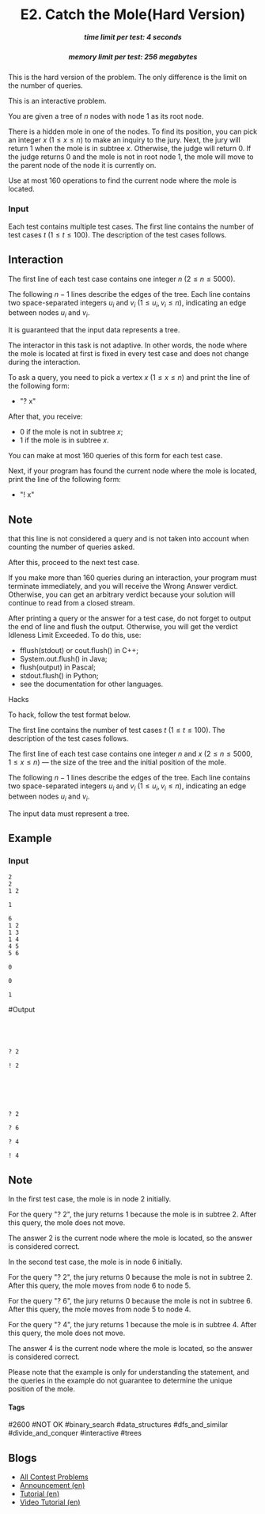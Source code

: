 <h1 style='text-align: center;'> E2. Catch the Mole(Hard Version)</h1>

<h5 style='text-align: center;'>time limit per test: 4 seconds</h5>
<h5 style='text-align: center;'>memory limit per test: 256 megabytes</h5>

This is the hard version of the problem. The only difference is the limit on the number of queries.

This is an interactive problem.

You are given a tree of $n$ nodes with node $1$ as its root node.

There is a hidden mole in one of the nodes. To find its position, you can pick an integer $x$ ($1 \le x \le n$) to make an inquiry to the jury. Next, the jury will return $1$ when the mole is in subtree $x$. Otherwise, the judge will return $0$. If the judge returns $0$ and the mole is not in root node $1$, the mole will move to the parent node of the node it is currently on.

Use at most $160$ operations to find the current node where the mole is located.

### Input

Each test contains multiple test cases. The first line contains the number of test cases $t$ ($1 \le t \le 100$). The description of the test cases follows.

## Interaction

The first line of each test case contains one integer $n$ ($2 \le n \le 5000$). 

The following $n-1$ lines describe the edges of the tree. Each line contains two space-separated integers $u_i$ and $v_i$ ($1 \le u_i, v_i \le n$), indicating an edge between nodes $u_i$ and $v_i$.

It is guaranteed that the input data represents a tree.

The interactor in this task is not adaptive. In other words, the node where the mole is located at first is fixed in every test case and does not change during the interaction.

To ask a query, you need to pick a vertex $x$ ($1 \le x \le n$) and print the line of the following form:

* "? x"

After that, you receive:

* $0$ if the mole is not in subtree $x$;
* $1$ if the mole is in subtree $x$.

You can make at most $160$ queries of this form for each test case.

Next, if your program has found the current node where the mole is located, print the line of the following form:

* "! x"

## Note

 that this line is not considered a query and is not taken into account when counting the number of queries asked.

After this, proceed to the next test case.

If you make more than $160$ queries during an interaction, your program must terminate immediately, and you will receive the Wrong Answer verdict. Otherwise, you can get an arbitrary verdict because your solution will continue to read from a closed stream.

After printing a query or the answer for a test case, do not forget to output the end of line and flush the output. Otherwise, you will get the verdict Idleness Limit Exceeded. To do this, use:

* fflush(stdout) or cout.flush() in C++;
* System.out.flush() in Java;
* flush(output) in Pascal;
* stdout.flush() in Python;
* see the documentation for other languages.

Hacks

To hack, follow the test format below.

The first line contains the number of test cases $t$ ($1 \le t \le 100$). The description of the test cases follows.

The first line of each test case contains one integer $n$ and $x$ ($2 \le n \le 5000$, $1 \le x \le n$) — the size of the tree and the initial position of the mole.

The following $n-1$ lines describe the edges of the tree. Each line contains two space-separated integers $u_i$ and $v_i$ ($1 \le u_i, v_i \le n$), indicating an edge between nodes $u_i$ and $v_i$.

The input data must represent a tree.

## Example

### Input


```text
2
2
1 2

1

6
1 2
1 3
1 4
4 5
5 6

0

0

1
```
#Output
```text




? 2

! 2






? 2

? 6

? 4

! 4
```
## Note

In the first test case, the mole is in node $2$ initially.

For the query "? 2", the jury returns $1$ because the mole is in subtree $2$. After this query, the mole does not move.

The answer $2$ is the current node where the mole is located, so the answer is considered correct.

In the second test case, the mole is in node $6$ initially.

For the query "? 2", the jury returns $0$ because the mole is not in subtree $2$. After this query, the mole moves from node $6$ to node $5$.

For the query "? 6", the jury returns $0$ because the mole is not in subtree $6$. After this query, the mole moves from node $5$ to node $4$.

For the query "? 4", the jury returns $1$ because the mole is in subtree $4$. After this query, the mole does not move.

The answer $4$ is the current node where the mole is located, so the answer is considered correct.

Please note that the example is only for understanding the statement, and the queries in the example do not guarantee to determine the unique position of the mole.



#### Tags 

#2600 #NOT OK #binary_search #data_structures #dfs_and_similar #divide_and_conquer #interactive #trees 

## Blogs
- [All Contest Problems](../Codeforces_Round_960_(Div._2).md)
- [Announcement (en)](../blogs/Announcement_(en).md)
- [Tutorial (en)](../blogs/Tutorial_(en).md)
- [Video Tutorial (en)](../blogs/Video_Tutorial_(en).md)
